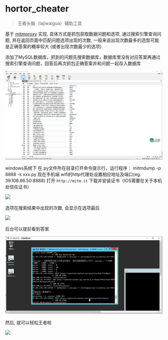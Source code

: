 # hortor_cheater

> 王者头脑（lajiwaigua）辅助工具

基于 [mitmproxy](https://github.com/mitmproxy/mitmproxy) 实现, 具体方式是抓包获取数据问题和选项, 通过搜索引擎查询问题, 
并在返回页面中匹配问题选项出现的次数, 一般来说出现次数最多的选型可能是正确答案的概率较大 (或者出现次数最少的选项).

添加了MySQL数据库，抓到的问题先搜索数据库，数据库里没有对应答案再通过搜索引擎查询问题，回答后再次抓包正确答案并和问题一起存入数据库

![](screenshot5.png)

windows系统下
在.py文件所在目录打开命令提示行，运行程序：
  mitmdump -p 8888  -s xxx.py
现在手机端 wifi的http代理处设置相应地址及端口(eg. 39.108.66.50:8888)
打开 `http://mitm.it` 下载并安装证书（IOS需要在关于本机处信任证书）

![](screenshot3.png)

选项在搜索结果中出现的次数, 会显示在选项最后

![](screenshot4.jpg)

后台可以提前看到答案

![](screenshot2.jpg)

然后, 就可以轻松王者啦

![](screenshot1.jpg)
